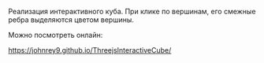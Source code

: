 Реализация интерактивного куба.
При клике по вершинам, его смежные ребра выделяются цветом вершины.

Можно посмотреть онлайн: 

https://johnrey9.github.io/ThreejsInteractiveCube/
